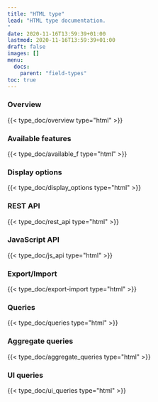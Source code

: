 ```yaml
---
title: "HTML type"
lead: "HTML type documentation.
"
date: 2020-11-16T13:59:39+01:00
lastmod: 2020-11-16T13:59:39+01:00
draft: false
images: []
menu:
  docs:
    parent: "field-types"
toc: true
---
```


### Overview
{{< type_doc/overview type="html" >}}

### Available features
{{< type_doc/available_f type="html" >}}

### Display options 
{{< type_doc/display_options type="html" >}}

### REST API 
{{< type_doc/rest_api type="html" >}}

### JavaScript API
{{< type_doc/js_api type="html" >}}

### Export/Import
{{< type_doc/export-import type="html" >}}

### Queries 
{{< type_doc/queries type="html" >}}

### Aggregate queries
{{< type_doc/aggregate_queries type="html" >}}

### UI queries
{{< type_doc/ui_queries type="html" >}}